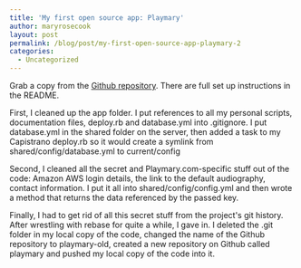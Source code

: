 ```yaml
---
title: 'My first open source app: Playmary'
author: maryrosecook
layout: post
permalink: /blog/post/my-first-open-source-app-playmary-2
categories:
  - Uncategorized
---
```

Grab a copy from the [Github repository][1]. There are full set up instructions in the README.

First, I cleaned up the app folder. I put references to all my personal scripts, documentation files, deploy.rb and database.yml into .gitignore. I put database.yml in the shared folder on the server, then added a task to my Capistrano deploy.rb so it would create a symlink from shared/config/database.yml to current/config

Second, I cleaned all the secret and Playmary.com-specific stuff out of the code: Amazon AWS login details, the link to the default audiography, contact information. I put it all into shared/config/config.yml and then wrote a method that returns the data referenced by the passed key.

Finally, I had to get rid of all this secret stuff from the project's git history. After wrestling with rebase for quite a while, I gave in. I deleted the .git folder in my local copy of the code, changed the name of the Github repository to playmary-old, created a new repository on Github called playmary and pushed my local copy of the code into it.

 [1]: http://github.com/maryrosecook/playmary
